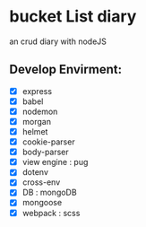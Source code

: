 # bucket List diary
an crud diary with nodeJS

## Develop Envirment:
- [x] express
- [x] babel
- [x] nodemon
- [x] morgan
- [x] helmet
- [x] cookie-parser
- [x] body-parser
- [x] view engine : pug
- [x] dotenv
- [x] cross-env
- [x] DB : mongoDB
- [x] mongoose
- [x] webpack : scss